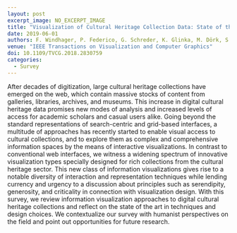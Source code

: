 ```yaml
---
layout: post
excerpt_image: NO_EXCERPT_IMAGE
title: "Visualization of Cultural Heritage Collection Data: State of the Art and Future Challenges"
date: 2019-06-01
authors: F. Windhager, P. Federico, G. Schreder, K. Glinka, M. Dörk, S. Miksch & E. Mayr
venue: "IEEE Transactions on Visualization and Computer Graphics"
doi: 10.1109/TVCG.2018.2830759
categories:
  - Survey
---
```

After decades of digitization, large cultural heritage collections have emerged on the web, which contain massive stocks of content from galleries, libraries, archives, and museums. This increase in digital cultural heritage data promises new modes of analysis and increased levels of access for academic scholars and casual users alike. Going beyond the standard representations of search-centric and grid-based interfaces, a multitude of approaches has recently started to enable visual access to cultural collections, and to explore them as complex and comprehensive information spaces by the means of interactive visualizations. In contrast to conventional web interfaces, we witness a widening spectrum of innovative visualization types specially designed for rich collections from the cultural heritage sector. This new class of information visualizations gives rise to a notable diversity of interaction and representation techniques while lending currency and urgency to a discussion about principles such as serendipity, generosity, and criticality in connection with visualization design. With this survey, we review information visualization approaches to digital cultural heritage collections and reflect on the state of the art in techniques and design choices. We contextualize our survey with humanist perspectives on the field and point out opportunities for future research.

